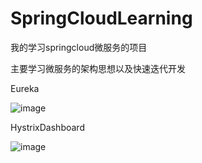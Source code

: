 # SpringCloudLearning
我的学习springcloud微服务的项目

主要学习微服务的架构思想以及快速迭代开发

Eureka

![image]()


HystrixDashboard

![image]()

